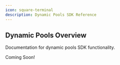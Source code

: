 ```yaml
---
icon: square-terminal
description: Dynamic Pools SDK Reference
---
```


## Dynamic Pools Overview

Documentation for dynamic pools SDK functionality.

Coming Soon!